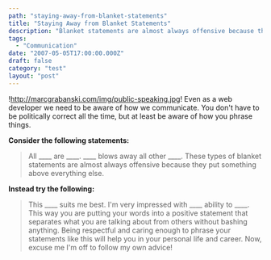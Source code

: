 ```yaml
---
path: "staying-away-from-blanket-statements"
title: "Staying Away from Blanket Statements"
description: "Blanket statements are almost always offensive because they put something above everything else."
tags: 
  - "Communication"
date: "2007-05-05T17:00:00.000Z"
draft: false
category: "test"
layout: "post"
---
```


!http://marcgrabanski.com/img/public-speaking.jpg!
Even as a web developer we need to be aware of how we communicate. You don't have to be politically correct all the time, but at least be aware of how you phrase things.

**Consider the following statements:**
> All ____ are ____. ____ blows away all other ____.
These types of blanket statements are almost always offensive because they put something above everything else.

**Instead try the following:**
> This ____ suits me best. I'm very impressed with ____ ability to ____.
This way you are putting your words into a positive statement that separates what you are talking about from others without bashing anything. Being respectful and caring enough to phrase your statements like this will help you in your personal life and career. Now, excuse me I'm off to follow my own advice!